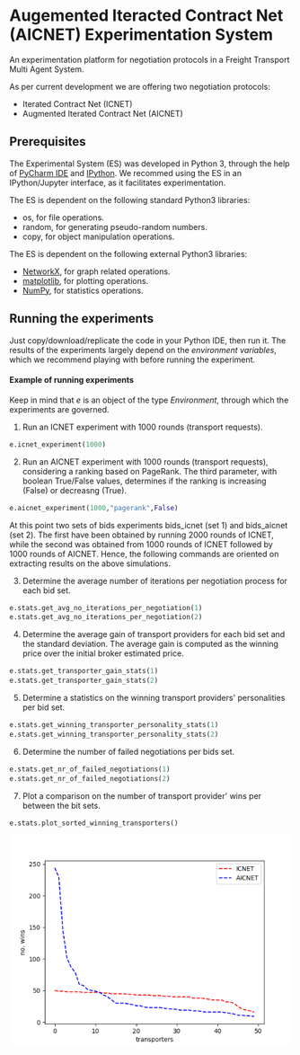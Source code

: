 # Augemented Iteracted Contract Net (AICNET) Experimentation System

An experimentation platform for negotiation protocols in a  Freight Transport Multi Agent System.

As per current development we are offering two negotiation protocols:
- Iterated Contract Net (ICNET)
- Augmented Iterated Contract Net (AICNET)

## Prerequisites

The Experimental System (ES) was developed in Python 3, through the help of [PyCharm IDE](https://www.jetbrains.com/pycharm/) and [IPython](https://ipython.org/). We recommed using the ES in an IPython/Jupyter interface, as it facilitates experimentation.

The ES is dependent on the following standard Python3 libraries:
- os, for file operations.
- random, for generating pseudo-random numbers.
- copy, for object manipulation operations.

The ES is dependent on the following external Python3 libraries:
- [NetworkX](https://networkx.github.io/documentation/networkx-1.10/index.html), for graph related operations.
- [matplotlib](https://matplotlib.org/), for plotting operations.
- [NumPy](https://www.numpy.org/), for statistics operations.

## Running the experiments

Just copy/download/replicate the code in your Python IDE, then run it. The results of the experiments largely depend on the _environment variables_, which we recommend playing with before running the experiment.  

#### Example of running experiments

Keep in mind that _e_ is an object of the type _Environment_, through which the experiments are governed.

1. Run an ICNET experiment with 1000 rounds (transport requests).
``` python
e.icnet_experiment(1000)
```

2. Run an AICNET experiment with 1000 rounds (transport requests), considering a ranking based on PageRank. The third parameter, with boolean True/False values, determines if the ranking is increasing (False) or decreasng (True).
``` python
e.aicnet_experiment(1000,"pagerank",False)
```

At this point two sets of bids experiments bids_icnet (set 1) and bids_aicnet (set 2). The first have been obtained by running 2000 rounds of ICNET, while the second was obtained from 1000 rounds of ICNET followed by 1000 rounds of AICNET. Hence, the following commands are oriented on extracting results on the above simulations.

3. Determine the average number of iterations per negotiation process for each bid set.
``` python
e.stats.get_avg_no_iterations_per_negotiation(1)
e.stats.get_avg_no_iterations_per_negotiation(2)
```

4. Determine the average gain of transport providers for each bid set and the standard deviation. The average gain is computed as the winning price over the initial broker estimated price.
``` python
e.stats.get_transporter_gain_stats(1)
e.stats.get_transporter_gain_stats(2)
```

5. Determine a statistics on the winning transport providers' personalities per bid set.
``` python
e.stats.get_winning_transporter_personality_stats(1)
e.stats.get_winning_transporter_personality_stats(2)
```

6. Determine the number of failed negotiations per bids set.
``` python
e.stats.get_nr_of_failed_negotiations(1)
e.stats.get_nr_of_failed_negotiations(2)
```

7. Plot a comparison on the number of transport provider' wins per between the bit sets.
``` python
e.stats.plot_sorted_winning_transporters()
```
![Nr. Wins Plot](https://github.com/becheru/aicnet/blob/master/img/transport_providers_wins.png "Nr. Wins Plot")
